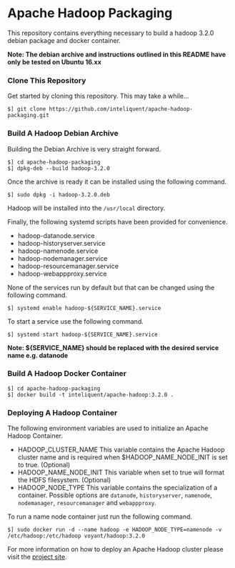 Apache Hadoop Packaging
=======================

This repository contains everything necessary to build a hadoop 3.2.0 debian package and docker container.

**Note: The debian archive and instructions outlined in this README have only be tested on Ubuntu 16.xx**

### Clone This Repository

Get started by cloning this repository. This may take a while...

```
$] git clone https://github.com/inteliquent/apache-hadoop-packaging.git
```

### Build A Hadoop Debian Archive

Building the Debian Archive is very straight forward.

```
$] cd apache-hadoop-packaging
$] dpkg-deb --build hadoop-3.2.0
```

Once the archive is ready it can be installed using the following command.

```
$] sudo dpkg -i hadoop-3.2.0.deb
```

Hadoop will be installed into the `/usr/local` directory.

Finally, the following systemd scripts have been provided for convenience.

- hadoop-datanode.service
- hadoop-historyserver.service
- hadoop-namenode.service
- hadoop-nodemanager.service
- hadoop-resourcemanager.service
- hadoop-webappproxy.service

None of the services run by default but that can be changed using the following command.

```
$] systemd enable hadoop-${SERVICE_NAME}.service
```

To start a service use the following command.

```
$] systemd start hadoop-${SERVICE_NAME}.service
```

**Note: ${SERVICE_NAME} should be replaced with the desired service name e.g. datanode**

### Build A Hadoop Docker Container

```
$] cd apache-hadoop-packaging
$] docker build -t inteliquent/apache-hadoop:3.2.0 .
```

### Deploying A Hadoop Container

The following environment variables are used to initialize an Apache Hadoop Container.

- HADOOP_CLUSTER_NAME This variable contains the Apache Hadoop cluster name and is required when $HADOOP_NAME_NODE_INIT is set to true. (Optional)
- HADOOP_NAME_NODE_INIT This variable when set to true will format the HDFS filesystem. (Optional)
- HADOOP_NODE_TYPE This variable contains the specialization of a container. Possible options are `datanode`, `historyserver`, `namenode`, `nodemanager`, `resourcemanager` and `webappproxy`.

To run a name node container just run the following command.

```
$] sudo docker run -d --name hadoop -e HADOOP_NODE_TYPE=namenode -v /etc/hadoop:/etc/hadoop voyant/hadoop:3.2.0
```

For more information on how to deploy an Apache Hadoop cluster please visit the [project site](http://hadoop.apache.org/docs/stable/hadoop-project-dist/hadoop-common/ClusterSetup.html).

